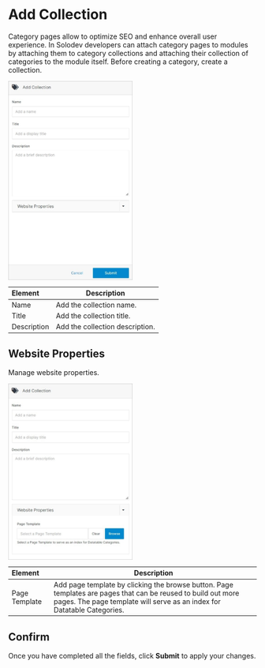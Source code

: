 # Add Collection 

Category pages allow to optimize SEO and enhance overall user experience. In Solodev developers can attach category pages to modules by attaching them to category collections and attaching their collection of categories to the module itself. Before creating a category, create a collection.

<img src="../../../../images/documents4.jpg" alt="documents4" style="width: 50%; display: block"></a>

**Element** | **Description**
:--- | ---
Name | Add the collection name.
Title | Add the collection title.
Description | Add the collection description.

## Website Properties

Manage website properties.

<img src="../../../../images/documents5.jpg" alt="documents5" style="width: 50%; display: block"></a>

**Element** | **Description**
:--- | ---
Page Template | Add page template by clicking the browse button. Page templates are pages that can be reused to build out more pages. The page template will serve as an index for Datatable Categories.

## Confirm

Once you have completed all the fields, click **Submit** to apply your changes.